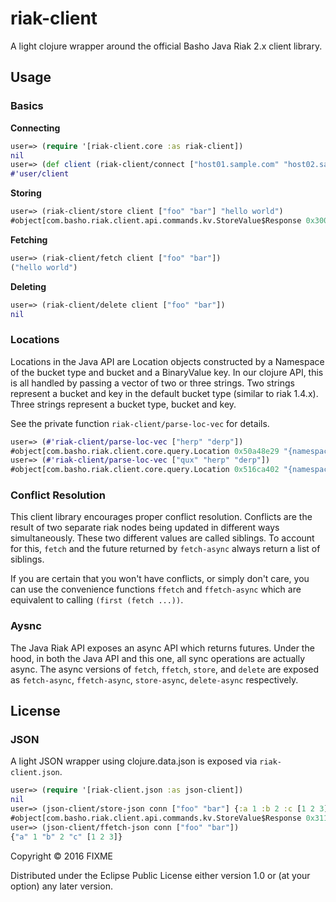 # riak-client

A light clojure wrapper around the official Basho Java Riak 2.x client library.

## Usage

### Basics

**Connecting**
```clojure
user=> (require '[riak-client.core :as riak-client])
nil
user=> (def client (riak-client/connect ["host01.sample.com" "host02.sample.com" "host03.sample.com"]))
#'user/client
```

**Storing**
```clojure
user=> (riak-client/store client ["foo" "bar"] "hello world")
#object[com.basho.riak.client.api.commands.kv.StoreValue$Response 0x3000447e "{location: {namespace: {type: default, bucket: foo}, key: bar}, values: []}"]
```

**Fetching**
```clojure
user=> (riak-client/fetch client ["foo" "bar"])
("hello world")
```

**Deleting**
```clojure
user=> (riak-client/delete client ["foo" "bar"])
nil
```

### Locations

Locations in the Java API are Location objects constructed by a Namespace of the 
bucket type and bucket and a BinaryValue key. In our clojure API, this is all
handled by passing a vector of two or three strings. Two strings represent a
bucket and key in the default bucket type (similar to riak 1.4.x). Three strings
represent a bucket type, bucket and key.

See the private function `riak-client/parse-loc-vec` for details.

```clojure
user=> (#'riak-client/parse-loc-vec ["herp" "derp"])
#object[com.basho.riak.client.core.query.Location 0x50a48e29 "{namespace: {type: default, bucket: herp}, key: derp}"]
user=> (#'riak-client/parse-loc-vec ["qux" "herp" "derp"])
#object[com.basho.riak.client.core.query.Location 0x516ca402 "{namespace: {type: qux, bucket: herp}, key: derp}"]
```


### Conflict Resolution

This client library encourages proper conflict resolution. Conflicts are the
result of two separate riak nodes being updated in different ways 
simultaneously. These two different values are called siblings. To account for
this, `fetch` and the future returned by `fetch-async` always return a list of
siblings.

If you are certain that you won't have conflicts, or simply don't care, you can
use the convenience functions `ffetch` and `ffetch-async` which are equivalent
to calling `(first (fetch ...))`.


### Aysnc

The Java Riak API exposes an async API which returns futures. Under the hood, in
both the Java API and this one, all sync operations are actually async. The
async versions of `fetch`, `ffetch`, `store`, and `delete` are exposed as
`fetch-async`, `ffetch-async`, `store-async`, `delete-async` respectively.


## License
### JSON

A light JSON wrapper using clojure.data.json is exposed via `riak-client.json`.
```clojure
user=> (require '[riak-client.json :as json-client])
nil
user=> (json-client/store-json conn ["foo" "bar"] {:a 1 :b 2 :c [1 2 3]})
#object[com.basho.riak.client.api.commands.kv.StoreValue$Response 0x31167838 "{location: {namespace: {type: default, bucket: foo}, key: bar}, values: []}"]
user=> (json-client/ffetch-json conn ["foo" "bar"])
{"a" 1 "b" 2 "c" [1 2 3]}
```
Copyright © 2016 FIXME

Distributed under the Eclipse Public License either version 1.0 or (at
your option) any later version.
